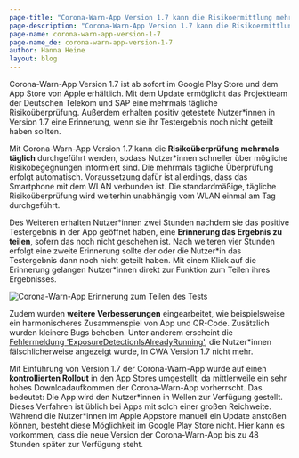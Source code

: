 ```yaml
---
page-title: "Corona-Warn-App Version 1.7 kann die Risikoermittlung mehrmals täglich durchführen"
page-description: "Corona-Warn-App Version 1.7 kann die Risikoermittlung mehrmals täglich durchführen"
page-name: corona-warn-app-version-1-7
page-name_de: corona-warn-app-version-1-7
author: Hanna Heine
layout: blog
---
```


Corona-Warn-App Version 1.7 ist ab sofort im Google Play Store und dem App Store von Apple erhältlich. Mit dem Update ermöglicht das Projektteam der Deutschen Telekom und SAP eine mehrmals tägliche Risikoüberprüfung. Außerdem erhalten positiv getestete Nutzer\*innen in Version 1.7 eine Erinnerung, wenn sie ihr Testergebnis noch nicht geteilt haben sollten. 


 
 
<!-- overview -->

Mit Corona-Warn-App Version 1.7 kann die **Risikoüberprüfung mehrmals täglich** durchgeführt werden, sodass Nutzer*innen schneller über mögliche Risikobegegnungen informiert sind. Die mehrmals tägliche Überprüfung erfolgt automatisch. Voraussetzung dafür ist allerdings, dass das Smartphone mit dem WLAN verbunden ist. Die standardmäßige, tägliche Risikoüberprüfung wird weiterhin unabhängig vom WLAN einmal am Tag durchgeführt.  

Des Weiteren erhalten Nutzer\*innen zwei Stunden nachdem sie das positive Testergebnis in der App geöffnet haben, eine **Erinnerung das Ergebnis zu teilen**, sofern das noch nicht geschehen ist. Nach weiteren vier Stunden erfolgt eine zweite Erinnerung sollte der oder die Nutzer\*in das Testergebnis dann noch nicht geteilt haben. Mit einem Klick auf die Erinnerung gelangen Nutzer\*innen direkt zur Funktion zum Teilen ihres Ergebnisses.  
 
<img src="./reminder-test-result-1-7.jpg" title="Corona-Warn-App Erinnerung zum Teilen des Tests" alt="Corona-Warn-App Erinnerung zum Teilen des Tests" style="valign: center">
 
Zudem wurden **weitere Verbesserungen** eingearbeitet, wie beispielsweise ein harmonischeres Zusammenspiel von App und QR-Code. Zusätzlich wurden kleinere Bugs behoben. Unter anderem erscheint die [Fehlermeldung 'ExposureDetectionIsAlreadyRunning'](/de/faq/#ExposureDetectionIsAlreadyRunning), die Nutzer\*innen fälschlicherweise angezeigt wurde, in CWA Version 1.7 nicht mehr.  

Mit Einführung von Version 1.7 der Corona-Warn-App wurde auf einen **kontrollierten Rollout** in den App Stores umgestellt, da mittlerweile ein sehr hohes Downloadaufkommen der Corona-Warn-App vorherrscht. Das bedeutet: Die App wird den Nutzer\*innen in Wellen zur Verfügung gestellt. Dieses Verfahren ist üblich bei Apps mit solch einer großen Reichweite.
Während die Nutzer\*innen im Apple Appstore manuell ein Update anstoßen können, besteht diese Möglichkeit im Google Play Store nicht. Hier kann es vorkommen, dass die neue Version der Corona-Warn-App bis zu 48 Stunden später zur Verfügung steht.
